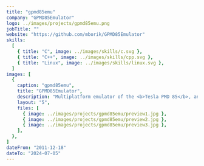 ```yaml
---
title: "gpmd85emu"
company: "GPMD85Emulator"
logo: ../images/projects/gpmd85emu.png
jobTitle: ""
website: "https://github.com/mborik/GPMD85Emulator"
skills:
  [
    { title: "C", image: ../images/skills/c.svg },
    { title: "C++", image: ../images/skills/cpp.svg },
    { title: "Linux", image: ../images/skills/linux.svg },
  ]
images: [
  {
    caption: "gpmd85emu",
    title: "GPMD85Emulator",
    description: "Multiplatform emulator of the <b>Tesla PMD 85</b>, an 8-bit personal micro-computer and all its compatible models produced in eighties of 20th century in former Czechoslovakia.",
    layout: "5",
    files: [
      { image: ../images/projects/gpmd85emu/preview1.jpg },
      { image: ../images/projects/gpmd85emu/preview2.jpg },
      { image: ../images/projects/gpmd85emu/preview3.jpg },
    ],
  },
]
dateFrom: "2011-12-18"
dateTo: "2024-07-05"
---
```

